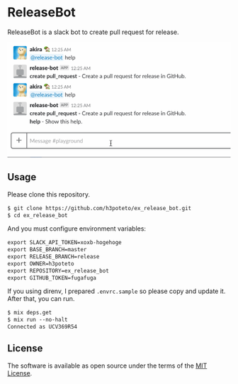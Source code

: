 # ReleaseBot

ReleaseBot is a slack bot to create pull request for release.


![demo](demo.gif)



## Usage

Please clone this repository.

```
$ git clone https://github.com/h3poteto/ex_release_bot.git
$ cd ex_release_bot
```
And you must configure environment variables:

```
export SLACK_API_TOKEN=xoxb-hogehoge
export BASE_BRANCH=master
export RELEASE_BRANCH=release
export OWNER=h3poteto
export REPOSITORY=ex_release_bot
export GITHUB_TOKEN=fugafuga
```

If you using direnv, I prepared `.envrc.sample` so please copy and update it.
After that, you can run.

```
$ mix deps.get
$ mix run --no-halt
Connected as UCV369R54
```


## License

The software is available as open source under the terms of the [MIT License](https://opensource.org/licenses/MIT).
